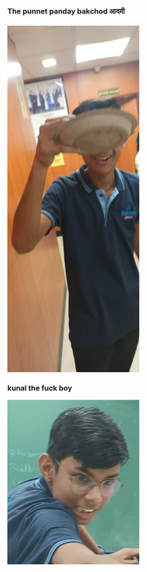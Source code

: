 <h3>The punnet panday bakchod आदमी<h3>
<img
  src="20221117_155315.jpg"
  alt="Alt text"
  title="Optional title"
  style="display: inline-block; margin: 0 auto; max-width: 300px">
 



<h3>kunal the fuck boy </h3>
<img
  src="20221122_144339.jpg"
  alt="Alt text"
  title="Optional title"
  style="display: inline-block; margin: 0 auto; max-width: 300px">
 


